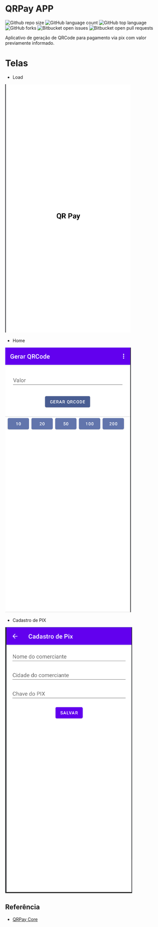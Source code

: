 # QRPay APP

![Github repo size](https://img.shields.io/github/repo-size/gsantosc18/qrpay-app?style=for-the-badge)
![GitHub language count](https://img.shields.io/github/languages/count/gsantosc18/qrpay-app?style=for-the-badge)
![GitHub top language](https://img.shields.io/github/languages/top/gsantosc18/qrpay-app)
![GitHub forks](https://img.shields.io/github/forks/gsantosc18/qrpay-app?style=for-the-badge)
![Bitbucket open issues](https://img.shields.io/bitbucket/issues/gsantosc18/qrpay-app?style=for-the-badge)
![Bitbucket open pull requests](https://img.shields.io/bitbucket/pr-raw/gsantosc18/qrpay-app?style=for-the-badge)


Aplicativo de geração de QRCode para pagamento via pix com valor previamente informado.

# Telas

- Load

![Load Screen](./docs/load.png)

- Home

![Home Screen](./docs/home.png)

- Cadastro de PIX

![Create Pix Screen](./docs/cadastro_pix.png)

## Referência

- [QRPay Core](http://github/gsantosc18/qrpay)